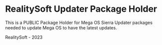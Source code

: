 # RealitySoft Updater Package Holder
This is a PUBLIC Package Holder for Mega OS Sierra Updater packages needed to update Mega OS to have the latest updates.

RealitySoft - 2023
 
